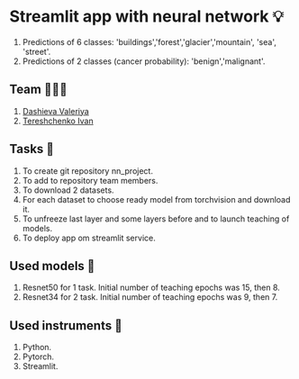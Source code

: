 # Streamlit app with neural network 💡
1. Predictions of 6 classes: 'buildings','forest','glacier','mountain', 'sea', 'street'.
2. Predictions of 2 classes (cancer probability): 'benign','malignant'.
   
## Team 🧑🏻‍💻
1. [Dashieva Valeriya](https://github.com/valeriedaash)
2. [Tereshchenko Ivan](https://github.com/IvT-DS)

## Tasks 📌
1. To create git repository nn_project.
2. To add to repository team members.
3. To download 2 datasets.
4. For each dataset to choose ready model from torchvision and download it.
5. To unfreeze last layer and some layers before and to launch teaching of models.
6. To deploy app om streamlit service.

## Used models 🤖
1. Resnet50 for 1 task. Initial number of teaching epochs was 15, then 8.
2. Resnet34 for 2 task. Initial number of teaching epochs was 9, then 7.

## Used instruments 🧰
1. Python.
2. Pytorch.
3. Streamlit.
